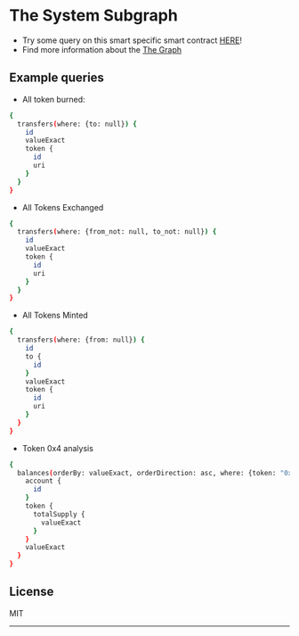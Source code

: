 # The System Subgraph
- Try some query on this smart specific smart contract <a href="https://thegraph.com/hosted-service/subgraph/p40l051/the-system" target="_blank">HERE</a>!
- Find more information about the <a href="https://thegraph.com/en/" target="_blank">The Graph</a>

## Example queries

* All token burned:
```bash
{
  transfers(where: {to: null}) {
    id
    valueExact
    token {
      id
      uri
    }
  }
}
```

* All Tokens Exchanged
```bash
{
  transfers(where: {from_not: null, to_not: null}) {
    id
    valueExact
    token {
      id
      uri
    }
  }
}
```

* All Tokens Minted
```bash
{
  transfers(where: {from: null}) {
    id
    to {
      id
    }
    valueExact
    token {
      id
      uri
    }
  }
}
```

* Token 0x4 analysis
```bash
{
  balances(orderBy: valueExact, orderDirection: asc, where: {token: "0x4", valueExact_not: 0}) {
    account {
      id
    }
    token {
      totalSupply {
        valueExact
      }
    }
    valueExact
  }
}
```

## License

MIT

---